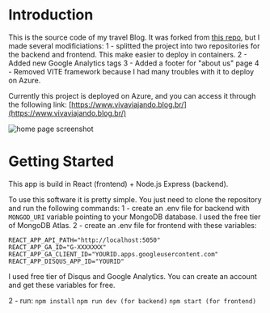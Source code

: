 # Introduction 
This is the source code of my travel Blog. It was forked from [this repo](https://github.com/krishnaacharyaa/wanderlust), but I made several modificiations:
1 - splitted the project into two repositories for the backend and frontend. This make easier to deploy in containers.
2 - Added new Google Analytics tags
3 - Added a footer for "about us" page
4 - Removed VITE framework because I had many troubles with it to deploy on Azure.

Currently this project is deployed on Azure, and you can access it through the following link:
[https://www.vivaviajando.blog.br/](https://www.vivaviajando.blog.br/)

![home page screenshot](https://vvstorage13eua.blob.core.windows.net/vv-other/cover-screenshot.png)

# Getting Started
This app is build in React (frontend) + Node.js Express (backend). 

To use this software it is pretty simple. You just need to clone the repository and run the following commands:
1 - create an .env file for backend with `MONGOD_URI` variable pointing to your MongoDB database. I used the free tier of MongoDB Atlas.
2 - create an .env file for frontend with these variables:
```
REACT_APP_API_PATH="http://localhost:5050"
REACT_APP_GA_ID="G-XXXXXXX"
REACT_APP_GA_CLIENT_ID="YOURID.apps.googleusercontent.com"
REACT_APP_DISQUS_APP_ID="YOURID"
```
I used free tier of Disqus and Google Analytics. You can create an account and get these variables for free.

2 - run:
```npm install```
```npm run dev (for backend)```
```npm start (for frontend)```

